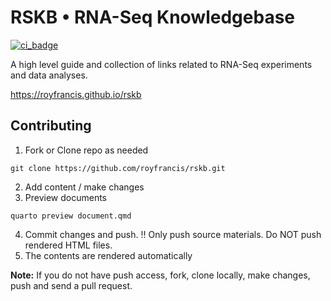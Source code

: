 # RSKB • RNA-Seq Knowledgebase

[![ci_badge](https://github.com/royfrancis/rskb/workflows/deploy/badge.svg)](https://github.com/royfrancis/rskb/actions?workflow=deploy)

A high level guide and collection of links related to RNA-Seq experiments and data analyses.

https://royfrancis.github.io/rskb

## Contributing

1. Fork or Clone repo as needed

```
git clone https://github.com/royfrancis/rskb.git
```

2. Add content / make changes
3. Preview documents

```
quarto preview document.qmd
```

4. Commit changes and push. 
:bangbang: Only push source materials. Do NOT push rendered HTML files.
5. The contents are rendered automatically

**Note:** If you do not have push access, fork, clone locally, make changes, push and send a pull request.
